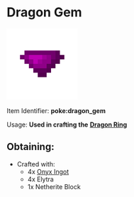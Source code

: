 # Dragon Gem

![poke\_dragon\_gem](https://github.com/ItsMePok/PFE/blob/wikiAssets/wikiMain/dragon_gem.png?raw=true)

Item Identifier: **poke:dragon\_gem**

Usage: **Used in crafting the** [**Dragon Ring**](https://github.com/ItsMePok/PFE/wiki/Dragon-Ring)

## Obtaining:

* Crafted with:
  * 4x [Onyx Ingot](https://pfewiki.gitbook.io/home/items/ingots/onyx-ingot)
  * 4x Elytra
  * 1x Netherite Block
